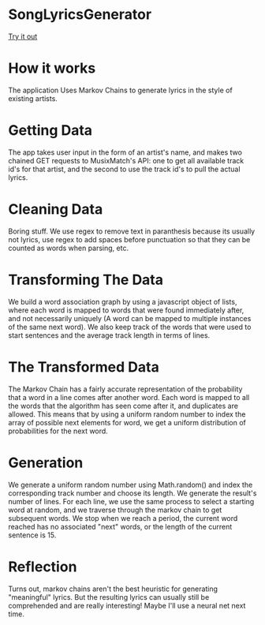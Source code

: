 # SongLyricsGenerator
[Try it out](https://raghavapamula.com/SongLyricsGenerator)

# How it works
The application Uses Markov Chains to generate lyrics in the style of existing artists.

# Getting Data
The app takes user input in the form of an artist's name, and makes two chained GET requests to MusixMatch's API: one to get all available track id's for that artist, and the second to use the track id's to pull the actual lyrics.

# Cleaning Data
Boring stuff. We use regex to remove text in paranthesis because its usually not lyrics, use regex to add spaces before punctuation so that they can be counted as words when parsing, etc.

# Transforming The Data
We build a word association graph by using a javascript object of lists, where each word is mapped to words that were found immediately after, and not necessarily uniquely (A word can be mapped to multiple instances of the same next word). We also keep track of the words that were used to start sentences and the average track length in terms of lines.

# The Transformed Data
The Markov Chain has a fairly accurate representation of the probability that a word in a line comes after another word. Each word is mapped to all the words that the algorithm has seen come after it, and duplicates are allowed. This means that by using a uniform random number to index the array of possible next elements for word, we get a uniform distribution of probabilities for the next word.

# Generation
We generate a uniform random number using Math.random() and index the corresponding track number and choose its length. We generate the result's number of lines. For each line, we use the same process to select a starting word at random, and we traverse through the markov chain to get subsequent words. We stop when we reach a period, the current word reached has no associated "next" words, or the length of the current sentence is 15.

# Reflection
Turns out, markov chains aren't the best heuristic for generating "meaningful" lyrics. But the resulting lyrics can usually still be comprehended and are really interesting! Maybe I'll use a neural net next time.
